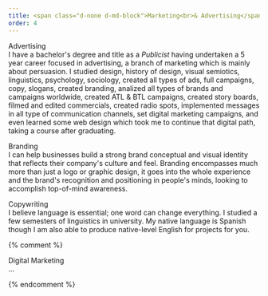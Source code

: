 ```yaml
---
title: <span class="d-none d-md-block">Marketing<br>& Advertising</span><span class="d-block d-md-none">Marketing<br>& Advertising</span>
order: 4
---
```


<p><span class="font-light"><!--Marketing & -->Advertising</span><br>I have a bachelor's degree and title as a <em class="font-ultra-light text-italic">Publicist</em> having undertaken a 5 year career focused in advertising, a branch of marketing which is mainly about persuasion. I studied design, history of design, visual semiotics, linguistics, psychology, sociology, created all types of ads, full campaigns, copy, slogans, created branding, analized all types of brands and campaigns worldwide, created ATL & BTL campaigns, created story boards, filmed and edited commercials, created radio spots, implemented messages in all type of communication channels, set digital marketing campaigns, and even learned some web design which took me to continue that digital path, taking a course after graduating.</p>

<!--advertising design, campaigning, and marketing; including numerous exercises and projects on branding, public presentations and hundreds of individual and group projects creating ATL & BTL advertising, commercials, social media marketing campaigns, and even learning some digital marketing and some web design. I put an important focus on the psychology of persuasion underpinning communication, ads, copy, slogans, and promotional text. My background involves a deep understanding of the importance of visual semiotics and linguistics, creating messages and visual designs that touch on human emotions and ultimately generate action.-->

<p><span class="font-light">Branding<!-- & Identity--></span><br><!--Branding was a big focus in my career, we analyzed everything about brands and the phychology around all their marketing, each advertizing piece and the why of everything, from a logo to a full advertising campaign.--><!-- <small class="font-ultra-light">- Even the colors i.e. in Mc Donals were decided by phychologists and publicists, and they have a why, they let you a sense of eagerness so you eat and go, you don't stay too much there; just one of thousands of examples. -</small>--><!-- We analyzed and created concept logos from scratch, color schemes, and brands, studying color theory and experimenting with color psychology, as well as understanding the elements that compose a logo which is in simple words: Reducing a brand to its minimal visual components.-->I can help <!--you-->businesses build a strong brand conceptual and visual identity that reflects <!--your-->their company's culture and feel. Branding encompasses much more than just a logo or graphic design, it goes into the whole experience and the brand's recognition and positioning in people's minds, looking to accomplish top-of-mind awareness.</p>

<p><span class="font-light">Copywriting</span><br>I believe language is essential; one word can change everything.<!-- One word can change the whole meaning of a message and create another complete different result. For this reason, my studies covered some semesters of linguistics and I put a lot of emphasis on good grammar. <em class="font-ultra-light text-italic">Copy</em> and <em class="font-ultra-light text-italic">copywriting</em> are essencial for marketing and advertising, and Copy (or Copywriter) is even one of the advertising agencies' main roles.--> I studied a few semesters of linguistics in university. My native language is Spanish though I am also able to produce native-level English for projects for you.</p>





<!--TO EXPLAIN NEXT-->
{% comment %}
<p><span class="font-light">Digital Marketing</span><br>...</p>
{% endcomment %}




